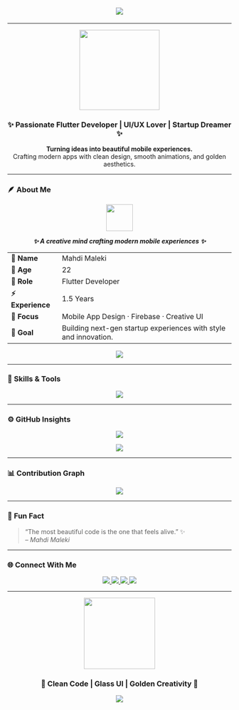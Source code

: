 <!-- ✨ Golden Glass Profile - by Mahdi Maleki -->

<h1 align="center">
  <img src="https://readme-typing-svg.herokuapp.com?font=Poppins&size=32&duration=3000&pause=1000&color=FFD700&center=true&vCenter=true&width=600&lines=Hey+There!+👋;I'm+Mahdi+Maleki.;Flutter+Developer+💙;Creative+Tech+Enthusiast+🚀" />
</h1>

---

<p align="center">
  <img src="https://media.giphy.com/media/j0HjChGV0J44KrrlGv/giphy.gif" width="180" />
</p>

<h3 align="center">✨ Passionate Flutter Developer | UI/UX Lover | Startup Dreamer ✨</h3>

<p align="center">
  <b>Turning ideas into beautiful mobile experiences.</b><br>
  Crafting modern apps with clean design, smooth animations, and golden aesthetics.
</p>

---

### 🪶 About Me  

<p align="center">
  <img src="https://media.giphy.com/media/du3J3cXyzhj75IOgvA/giphy.gif" width="60" />
</p>

<p align="center">
  <b><i>✨ A creative mind crafting modern mobile experiences ✨</i></b>
</p>

<table align="center">
  <tr>
    <td><b>👤 Name</b></td>
    <td>Mahdi Maleki</td>
  </tr>
  <tr>
    <td><b>🎂 Age</b></td>
    <td>22</td>
  </tr>
  <tr>
    <td><b>💼 Role</b></td>
    <td>Flutter Developer</td>
  </tr>
  <tr>
    <td><b>⚡ Experience</b></td>
    <td>1.5 Years</td>
  </tr>
  <tr>
    <td><b>🎯 Focus</b></td>
    <td>Mobile App Design · Firebase · Creative UI</td>
  </tr>
  <tr>
    <td><b>🚀 Goal</b></td>
    <td>Building next-gen startup experiences with style and innovation.</td>
  </tr>
</table>

<p align="center">
  <img src="https://capsule-render.vercel.app/api?type=rect&color=FFD700&height=2&section=header&width=400" />
</p>


---

### 💫 Skills & Tools  
<p align="center">
  <img src="https://skillicons.dev/icons?i=flutter,dart,firebase,androidstudio,git,github,vscode,figma,postman,linux" />
</p>

---

### ⚙️ GitHub Insights  
<p align="center">
  <img src="https://github-readme-stats.vercel.app/api?username=mahdi-maleki&show_icons=true&hide_border=true&title_color=FFD700&icon_color=FFD700&text_color=C0C0C0&bg_color=00000000" />
</p>

<p align="center">
  <img src="https://github-readme-streak-stats.herokuapp.com?user=mahdi-maleki&theme=transparent&ring=FFD700&fire=FFD700&currStreakLabel=FFD700" />
</p>

---

### 📊 Contribution Graph  
<p align="center">
  <img src="https://github-readme-activity-graph.vercel.app/graph?username=mahdi-maleki&bg_color=0d1117&color=FFD700&line=FFD700&point=ffffff&area=true&hide_border=true" />
</p>

---

### 🧠 Fun Fact  
> “The most beautiful code is the one that feels alive.” ✨  
> _– Mahdi Maleki_

---

### 🌐 Connect With Me  
<p align="center">
  <a href="mailto:mahdi@example.com">
    <img src="https://img.shields.io/badge/Email-FFD700?style=for-the-badge&logo=gmail&logoColor=black" />
  </a>
  <a href="https://t.me/mahdi_maleki">
    <img src="https://img.shields.io/badge/Telegram-FFD700?style=for-the-badge&logo=telegram&logoColor=black" />
  </a>
  <a href="https://www.linkedin.com/in/mahdi-maleki">
    <img src="https://img.shields.io/badge/LinkedIn-FFD700?style=for-the-badge&logo=linkedin&logoColor=black" />
  </a>
  <a href="https://github.com/mahdi-maleki">
    <img src="https://img.shields.io/badge/GitHub-FFD700?style=for-the-badge&logo=github&logoColor=black" />
  </a>
</p>

---

<p align="center">
  <img src="https://media.giphy.com/media/l0HlQ7LRal0qbz4ha/giphy.gif" width="160" />
</p>

<h3 align="center">💛 Clean Code | Glass UI | Golden Creativity 💛</h3>

<p align="center">
  <img src="https://capsule-render.vercel.app/api?type=waving&color=FFD700&height=80&section=footer" />
</p>

